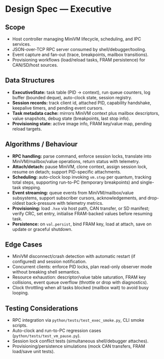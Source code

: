 # Design Spec — Executive

## Scope
- Host controller managing MiniVM lifecycle, scheduling, and IPC services.
- JSON-over-TCP RPC server consumed by shell/debugger/tooling.
- Event capture and fan-out (trace, breakpoints, mailbox transitions).
- Provisioning workflows (load/reload tasks, FRAM persistence) for CAN/SD/host sources.

## Data Structures
- **ExecutiveState:** task table (PID → context), run queue counters, log buffer (bounded deque), auto-clock state, session registry.
- **Session records:** track client id, attached PID, capability handshake, keepalive timers, and pending event cursors.
- **Task metadata cache:** mirrors MiniVM context plus mailbox descriptors, value snapshots, debug state (breakpoints, last stop info).
- **Provisioning state:** active image info, FRAM key/value map, pending reload targets.

## Algorithms / Behaviour
- **RPC handling:** parse command, enforce session locks, translate into MiniVM/mailbox/value operations, return status with telemetry.
- **Attach/detach:** pause MiniVM, clone context, assign session lock, resume on detach; support PID-specific attachments.
- **Scheduling:** auto-clock loop invoking `vm.step` per quantum, tracking total steps, supporting run-to-PC (temporary breakpoints) and single-task stepping.
- **Event streaming:** queue events from MiniVM/mailbox/value subsystems, support subscriber cursors, acknowledgements, and drop-oldest back-pressure with telemetry metrics.
- **Provisioning:** load `.hxe` via host path, CAN transfer, or SD manifest; verify CRC, set entry, initialise FRAM-backed values before resuming task.
- **Persistence:** on `val.persist`, bind FRAM key, load at attach, save on update or graceful shutdown.

## Edge Cases
- MiniVM disconnect/crash detection with automatic restart (if configured) and session notification.
- Concurrent clients: enforce PID locks, plan read-only observer mode without breaking shell semantics.
- Resource exhaustion: descriptor/value table saturation, FRAM key collisions, event queue overflow (throttle or drop with diagnostics).
- Clock throttling when all tasks blocked (mailbox wait) to avoid busy looping.

## Testing Considerations
- RPC integration via `python/tests/test_exec_smoke.py`, CLI smoke scripts.
- Auto-clock and run-to-PC regression cases (`python/tests/test_vm_pause.py`).
- Session lock conflict tests (simultaneous shell/debugger attaches).
- Provisioning/persistence simulations (mock CAN transfers, FRAM load/save unit tests).

